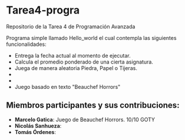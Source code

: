 # Tarea4-progra
Repositorio de la Tarea 4 de Programación Avanzada

Programa simple llamado Hello_world el cual contempla las siguientes funcionalidades:
- Entrega la fecha actual al momento de ejecutar.
- Calcula el promedio ponderado de una cierta asignatura.
- Juega de manera aleatoria Piedra, Papel o Tijeras.
-
-
- Juego basado en texto "Beauchef Horrors" 

## Miembros participantes y sus contribuciones:
- **Marcelo Gatica**: Juego de Beauchef Horrors. 10/10 GOTY
- **Nicolás Sanhueza**: 
- **Tomás Órdenes**: 
